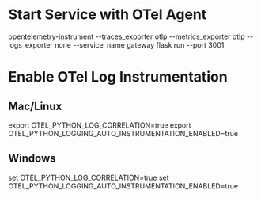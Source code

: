 # Start Service with OTel Agent
opentelemetry-instrument --traces_exporter otlp --metrics_exporter otlp --logs_exporter none --service_name gateway flask run --port 3001

# Enable OTel Log Instrumentation

## Mac/Linux
export OTEL_PYTHON_LOG_CORRELATION=true
export OTEL_PYTHON_LOGGING_AUTO_INSTRUMENTATION_ENABLED=true

## Windows
set OTEL_PYTHON_LOG_CORRELATION=true
set OTEL_PYTHON_LOGGING_AUTO_INSTRUMENTATION_ENABLED=true